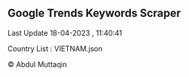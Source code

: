 

## Google Trends Keywords Scraper 
 
Last Update 18-04-2023 , 11:40:41

Country List :
VIETNAM.json



© Abdul Muttaqin 
